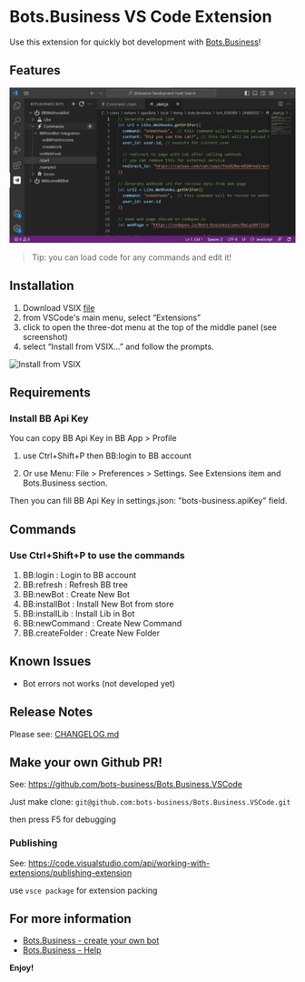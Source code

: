 # Bots.Business VS Code Extension

Use this extension for quickly bot development with [Bots.Business](https://bots.business)!

## Features

![BB Bots List in VS Code](https://raw.githubusercontent.com/bots-business/Bots.Business.VSCode/main/images/main.png)

> Tip: you can load code for any commands and edit it!

## Installation
1. Download VSIX [file](https://github.com/bots-business/Bots.Business.VSCode/raw/main/bots-business.vsix)
2. from VSCode's main menu, select “Extensions”
3. click to open the three-dot menu at the top of the middle panel (see screenshot)
4. select “Install from VSIX…” and follow the prompts.

![Install from VSIX](https://i.stack.imgur.com/nPF49.png)

## Requirements

### Install BB Api Key
You can copy BB Api Key in BB App > Profile

1. use Ctrl+Shift+P then BB:login to BB account

2. Or use Menu: File > Preferences > Settings.
See Extensions item and Bots.Business section.

Then you can fill BB Api Key in settings.json: "bots-business.apiKey" field.


## Commands

### Use Ctrl+Shift+P to use the commands

1. BB:login : Login to BB account
2. BB:refresh : Refresh BB tree
3. BB:newBot : Create New Bot
4. BB:installBot : Install New Bot from store
5. BB:installLib : Install Lib in Bot
6. BB:newCommand : Create New Command
7. BB.createFolder : Create New Folder


## Known Issues
- Bot errors not works (not developed yet)

## Release Notes
Please see: [CHANGELOG.md](https://github.com/bots-business/Bots.Business.VSCode/blob/main/CHANGELOG.md)


## Make your own Github PR!
See: https://github.com/bots-business/Bots.Business.VSCode

Just make clone:
`git@github.com:bots-business/Bots.Business.VSCode.git`

then press F5 for debugging

### Publishing

See:
https://code.visualstudio.com/api/working-with-extensions/publishing-extension

use `vsce package` for extension packing

## For more information

* [Bots.Business - create your own bot](https://bots.business)
* [Bots.Business - Help](https://help.bots.business)

**Enjoy!**
